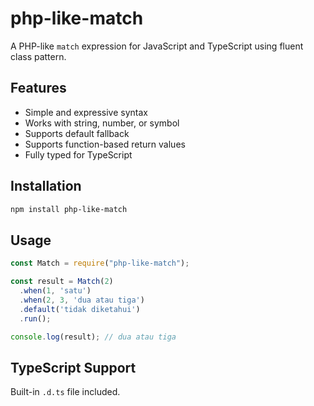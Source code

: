 # php-like-match

A PHP-like `match` expression for JavaScript and TypeScript using fluent class pattern.

## Features

- Simple and expressive syntax
- Works with string, number, or symbol
- Supports default fallback
- Supports function-based return values
- Fully typed for TypeScript

## Installation

```bash
npm install php-like-match
```

## Usage

```js
const Match = require("php-like-match");

const result = Match(2)
  .when(1, 'satu')
  .when(2, 3, 'dua atau tiga')
  .default('tidak diketahui')
  .run();

console.log(result); // dua atau tiga
```

## TypeScript Support

Built-in `.d.ts` file included.
